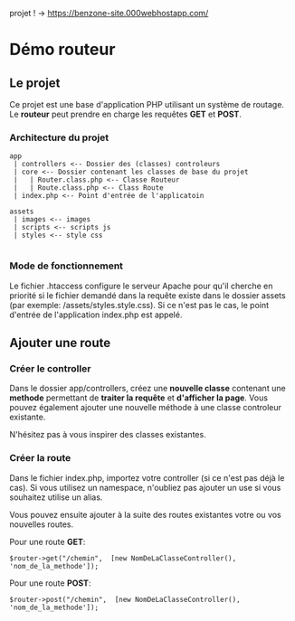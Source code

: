 projet ! -> https://benzone-site.000webhostapp.com/

# Démo routeur

## Le projet

Ce projet est une base d'application PHP utilisant un système de routage. Le **routeur** peut prendre en charge les requêtes **GET** et **POST**.

### Architecture du projet

```
app
 | controllers <-- Dossier des (classes) controleurs
 | core <-- Dossier contenant les classes de base du projet
 |   | Router.class.php <-- Classe Routeur
 |   | Route.class.php <-- Class Route
 | index.php <-- Point d'entrée de l'applicatoin

assets
 | images <-- images
 | scripts <-- scripts js
 | styles <-- style css
 
```

### Mode de fonctionnement

Le fichier .htaccess configure le serveur Apache pour qu'il cherche en priorité si le fichier demandé dans la requête existe dans le dossier assets (par exemple: /assets/styles.style.css). Si ce n'est pas le cas, le point d'entrée de l'application index.php est appelé.


## Ajouter une route

### Créer le controller

Dans le dossier app/controllers, créez une **nouvelle classe** contenant une **methode** permettant de **traiter la requête** et **d'afficher la page**. Vous pouvez également ajouter une nouvelle méthode à une classe controleur existante.

N'hésitez pas à vous inspirer des classes existantes.


### Créer la route

Dans le fichier index.php, importez votre controller (si ce n'est pas déjà le cas). Si vous utilisez un namespace, n'oubliez pas ajouter un use si vous souhaitez utilise un alias.

Vous pouvez ensuite ajouter à la suite des routes existantes votre ou vos nouvelles routes.

Pour une route **GET**:
```
$router->get("/chemin",  [new NomDeLaClasseController(), 'nom_de_la_methode']);
```

Pour une route **POST**:
```
$router->post("/chemin",  [new NomDeLaClasseController(), 'nom_de_la_methode']);
```
